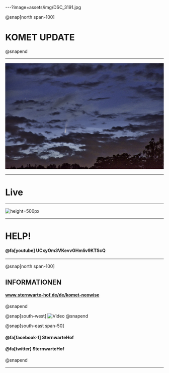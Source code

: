 ---?image=assets/img/DSC_3191.jpg

@snap[north span-100]
# KOMET **UPDATE**
@snapend

---

![Aktuelles Bild](assets/img/DSC_3191.jpg)

---

# Live

---

![height=500px](https://www.sternwarte-hof.de/wetter.gif)

---

# HELP!

#### @fa[youtube]  **UCxyOm3VKevvGHmliv9KTScQ** 

---

@snap[north span-100]

## INFORMATIONEN
#### www.sternwarte-hof.de/de/komet-neowise
@snapend

@snap[south-west]
![Video](https://www.youtube.com/embed/ZJ5LPEN7yww)
@snapend

@snap[south-east span-50]
#### @fa[facebook-f]  **SternwarteHof**  
####  @fa[twitter]   **SternwarteHof** 
@snapend

---